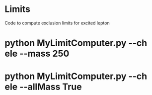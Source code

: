 # Limits
Code to compute exclusion limits for excited lepton
# python MyLimitComputer.py --ch ele --mass 250
# python MyLimitComputer.py --ch ele --allMass True
